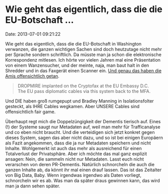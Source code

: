 Wie geht das eigentlich, dass die die EU-Botschaft \...
=======================================================

Date: 2013-07-01 09:21:22

Wie geht das eigentlich, dass die die EU-Botschaft in Washington
verwanzen, die ganzen wichtigen Sachen sind doch heutzutage nicht mehr
per Sprache sondern schriftlich. Da müsste man ja schon die
elektronische Korrespondenz mitlesen. Ich hörte vor vielen Jahren mal
eine Präsentation von einem Wanzensucher, und der meinte, naja, man baut
halt in den Shredder und in das Faxgerät einen Scanner ein. [Und genau
das haben die Amis offensichtlich
getan](http://www.guardian.co.uk/world/2013/jun/30/nsa-leaks-us-bugging-european-allies).

> DROPMIRE implanted on the Cryptofax at the EU Embassy D.C.\
> The EU pass diplomatic cables via this system back to the MFA.

Und DIE haben groß rumgepupt und Bradley Manning in Isolationsfolter
gesteckt, als IHRE Cables wegkamen. Aber UNSERE Cables sind
offensichtlich fair game.

Überhaupt regt mich die Doppelzüngigkeit der Dementis tierisch auf.
Eines (!) der Systeme saugt nur Metadaten auf, weil man mehr für
Trafficanalyse und co eben nicht braucht. Und die verteidigen sich jetzt
konkret gegen dieses System, sagen das aber nicht dazu, und so ist bei
einigen Europäern als Fazit angekommen, dass die ja nur Metadaten
speichern und nicht Inhalte. Wohlgemerkt ist auch das mehr als
ausreichend für einen Totalverlust der Privatsphäre. Aber ich möchte das
mal ganz explizit ansagen: Nein, die sammeln nicht nur Metadaten. Lasst
euch nicht verarschen von deren PR-Dementis. Natürlich schnorcheln die
auch die ganzen Inhalte ab, da könnt ihr mal einen drauf lassen. Das ist
das Zeitalter von Big Data, Baby. Wenn irgendwas irgendwo als Daten
vorliegt, schnorcheln wir es ab. Was man da später draus gewinnen kann,
das wird man ja dann sehen später.

